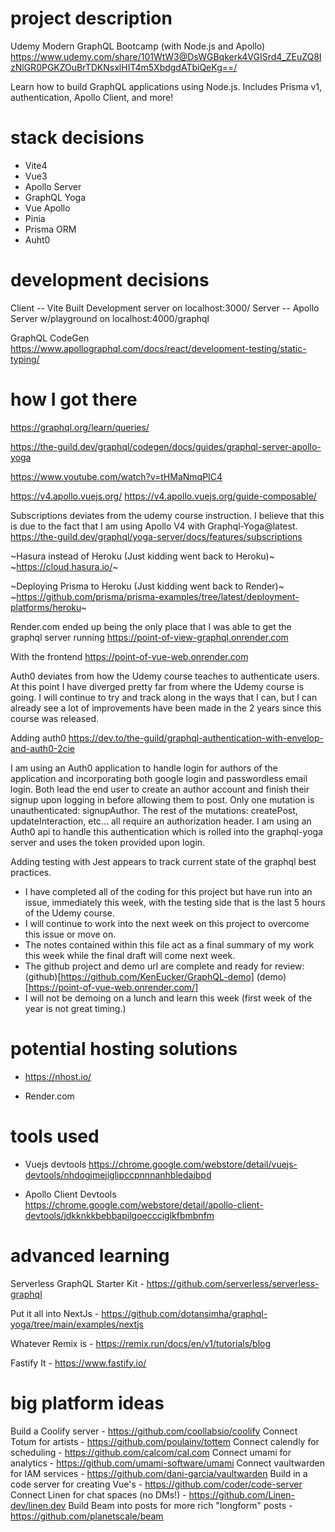 # project description

Udemy Modern GraphQL Bootcamp (with Node.js and Apollo)
https://www.udemy.com/share/101WtW3@DsWGBqkerk4VGISrd4_ZEuZQ8IzNlGR0PGKZOuBrTDKNsxlHIT4m5XbdgdATbiQeKg==/

Learn how to build GraphQL applications using Node.js. Includes Prisma v1, authentication, Apollo Client, and more!

# stack decisions

- Vite4
- Vue3
- Apollo Server
- GraphQL Yoga
- Vue Apollo
- Pinia
- Prisma ORM
- Auht0

# development decisions

Client -- Vite Built Development server on localhost:3000/
Server -- Apollo Server w/playground on localhost:4000/graphql

GraphQL CodeGen
https://www.apollographql.com/docs/react/development-testing/static-typing/

# how I got there

https://graphql.org/learn/queries/

https://the-guild.dev/graphql/codegen/docs/guides/graphql-server-apollo-yoga

https://www.youtube.com/watch?v=tHMaNmqPIC4

https://v4.apollo.vuejs.org/
https://v4.apollo.vuejs.org/guide-composable/

Subscriptions deviates from the udemy course instruction. I believe that this is due to the fact that I am using Apollo V4 with Graphql-Yoga@latest. https://the-guild.dev/graphql/yoga-server/docs/features/subscriptions

~Hasura instead of Heroku (Just kidding went back to Heroku)~
~https://cloud.hasura.io/~

~Deploying Prisma to Heroku (Just kidding went back to Render)~
~https://github.com/prisma/prisma-examples/tree/latest/deployment-platforms/heroku~

Render.com ended up being the only place that I was able to get the graphql server running
https://point-of-view-graphql.onrender.com

With the frontend
https://point-of-vue-web.onrender.com

Auth0 deviates from how the Udemy course teaches to authenticate users. At this point I have diverged pretty far from where the Udemy course is going. I will continue to try and track along in the ways that I can, but I can already see a lot of improvements have been made in the 2 years since this course was released.

Adding auth0
https://dev.to/the-guild/graphql-authentication-with-envelop-and-auth0-2cie

I am using an Auth0 application to handle login for authors of the application and incorporating both google login and passwordless email login. Both lead the end user to create an author account and finish their signup upon logging in before allowing them to post. Only one mutation is unauthenticated: signupAuthor. The rest of the mutations: createPost, updateInteraction, etc... all require an authorization header. I am using an Auth0 api to handle this authentication which is rolled into the graphql-yoga server and uses the token provided upon login.

Adding testing with Jest appears to track current state of the graphql best practices.

- I have completed all of the coding for this project but have run into an issue, immediately this week, with the testing side that is the last 5 hours of the Udemy course. 
- I will continue to work into the next week on this project to overcome this issue or move on. 
- The notes contained within this file act as a final summary of my work this week while the final draft will come next week.
- The github project and demo url are complete and ready for review: (github)[https://github.com/KenEucker/GraphQL-demo] (demo)[https://point-of-vue-web.onrender.com/]
- I will not be demoing on a lunch and learn this week (first week of the year is not great timing.)

# potential hosting solutions

- https://nhost.io/

- Render.com

# tools used

- Vuejs devtools https://chrome.google.com/webstore/detail/vuejs-devtools/nhdogjmejiglipccpnnnanhbledajbpd

- Apollo Client Devtools https://chrome.google.com/webstore/detail/apollo-client-devtools/jdkknkkbebbapilgoeccciglkfbmbnfm

# advanced learning

Serverless GraphQL Starter Kit - https://github.com/serverless/serverless-graphql

Put it all into NextJs - https://github.com/dotansimha/graphql-yoga/tree/main/examples/nextjs

Whatever Remix is - https://remix.run/docs/en/v1/tutorials/blog

Fastify It - https://www.fastify.io/

# big platform ideas

Build a Coolify server - https://github.com/coollabsio/coolify
Connect Totum for artists - https://github.com/poulainv/tottem
Connect calendly for scheduling - https://github.com/calcom/cal.com
Connect umami for analytics - https://github.com/umami-software/umami
Connect vaultwarden for IAM services - https://github.com/dani-garcia/vaultwarden
Build in a code server for creating Vue's - https://github.com/coder/code-server
Connect Linen for chat spaces (no DMs!) - https://github.com/Linen-dev/linen.dev
Build Beam into posts for more rich "longform" posts - https://github.com/planetscale/beam
